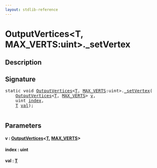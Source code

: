 ```yaml
---
layout: stdlib-reference
---
```


# OutputVertices\<T, MAX\_VERTS:uint\>\.\_setVertex

## Description





## Signature 

<pre>
<span class='code_keyword'>static</span> <span class="code_keyword">void</span> <a href="../types/outputvertices-06/index.html" class="code_type">OutputVertices</a>&lt;<a href="../types/outputvertices-06/index.html#typeparam-T" class="code_type">T</a>, <a href="../types/outputvertices-06/index.html#decl-MAX_VERTS" class="code_var">MAX_VERTS</a>:<span class="code_keyword">uint</span>&gt;.<a href="0setvertex-04.html">_setVertex</a>(
    <a href="../types/outputvertices-06/index.html" class="code_type">OutputVertices</a>&lt;<a href="../types/outputvertices-06/index.html#typeparam-T" class="code_type">T</a>, <a href="../types/outputvertices-06/index.html#decl-MAX_VERTS" class="code_var">MAX_VERTS</a>&gt; <a href="0setvertex-04.html#decl-v" class="code_param">v</a>,
    <span class="code_keyword">uint</span> <a href="0setvertex-04.html#decl-index" class="code_param">index</a>,
    <a href="../types/outputvertices-06/index.html#typeparam-T" class="code_type">T</a> <a href="0setvertex-04.html#decl-val" class="code_param">val</a>);

</pre>

## Parameters

####  <a id="decl-v"></a>v  : [OutputVertices](../types/outputvertices-06/index.html)\<[T](../types/outputvertices-06/index.html#typeparam-T), [MAX\_VERTS](../types/outputvertices-06/index.html#decl-MAX_VERTS)\>
####  <a id="decl-index"></a>index  : uint
####  <a id="decl-val"></a>val  : [T](../types/outputvertices-06/index.html#typeparam-T)

